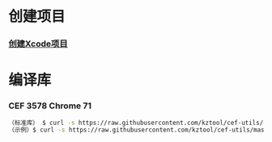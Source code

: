 # 创建项目
### [创建Xcode项目](project-create/README.md)


# 编译库

### CEF 3578 Chrome 71 
```bash 
（标准库） $ curl -s https://raw.githubusercontent.com/kztool/cef-utils/master/macos/libcef-3578.sh | bash
（示例）$ curl -s https://raw.githubusercontent.com/kztool/cef-utils/master/macos/cefdemo-3578.sh | bash
```
